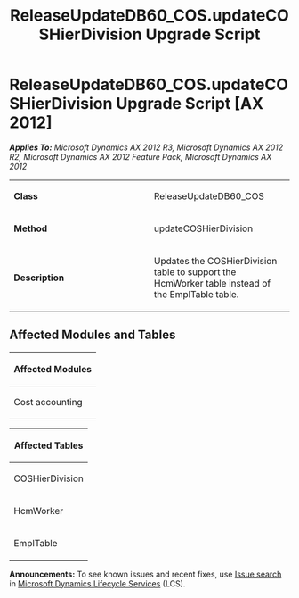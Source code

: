 ﻿---
title: ReleaseUpdateDB60_COS.updateCOSHierDivision Upgrade Script
TOCTitle: ReleaseUpdateDB60_COS.updateCOSHierDivision Upgrade Script
ms:assetid: f7430d0d-4217-845e-c137-a9bcc0bda549
ms:mtpsurl: https://msdn.microsoft.com/en-us/library/JJ737602(v=AX.60)
ms:contentKeyID: 49712295
ms.date: 05/18/2015
mtps_version: v=AX.60
---

# ReleaseUpdateDB60\_COS.updateCOSHierDivision Upgrade Script [AX 2012]


_**Applies To:** Microsoft Dynamics AX 2012 R3, Microsoft Dynamics AX 2012 R2, Microsoft Dynamics AX 2012 Feature Pack, Microsoft Dynamics AX 2012_

<table>
<colgroup>
<col style="width: 50%" />
<col style="width: 50%" />
</colgroup>
<tbody>
<tr class="odd">
<td><p><strong>Class</strong></p></td>
<td><p>ReleaseUpdateDB60_COS</p></td>
</tr>
<tr class="even">
<td><p><strong>Method</strong></p></td>
<td><p>updateCOSHierDivision</p></td>
</tr>
<tr class="odd">
<td><p><strong>Description</strong></p></td>
<td><p>Updates the COSHierDivision table to support the HcmWorker table instead of the EmplTable table.</p></td>
</tr>
</tbody>
</table>


## Affected Modules and Tables

<table>
<colgroup>
<col style="width: 100%" />
</colgroup>
<thead>
<tr class="header">
<th><p>Affected Modules</p></th>
</tr>
</thead>
<tbody>
<tr class="odd">
<td><p>Cost accounting</p></td>
</tr>
</tbody>
</table>


<table>
<colgroup>
<col style="width: 100%" />
</colgroup>
<thead>
<tr class="header">
<th><p>Affected Tables</p></th>
</tr>
</thead>
<tbody>
<tr class="odd">
<td><p>COSHierDivision</p></td>
</tr>
<tr class="even">
<td><p>HcmWorker</p></td>
</tr>
<tr class="odd">
<td><p>EmplTable</p></td>
</tr>
</tbody>
</table>

  
**Announcements:** To see known issues and recent fixes, use [Issue search](http://go.microsoft.com/fwlink/?linkid=389258) in [Microsoft Dynamics Lifecycle Services](http://go.microsoft.com/fwlink/?linkid=306505) (LCS).

